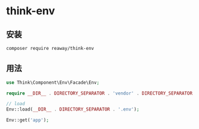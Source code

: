 # think-env

## 安装
```bash
composer require reaway/think-env
```

## 用法
```php
use Think\Component\Env\Facade\Env;

require __DIR__ . DIRECTORY_SEPARATOR . 'vendor' . DIRECTORY_SEPARATOR . 'autoload.php';

// load
Env::load(__DIR__ . DIRECTORY_SEPARATOR . '.env');

Env::get('app');
```